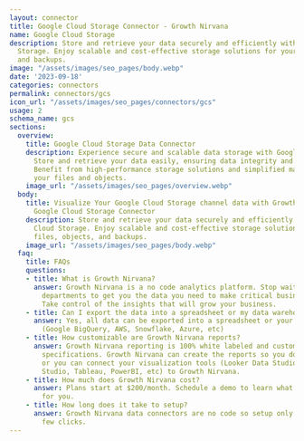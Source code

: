 ```yaml
---
layout: connector
title: Google Cloud Storage Connector - Growth Nirvana
name: Google Cloud Storage
description: Store and retrieve your data securely and efficiently with Google Cloud
  Storage. Enjoy scalable and cost-effective storage solutions for your files, objects,
  and backups.
image: "/assets/images/seo_pages/body.webp"
date: '2023-09-18'
categories: connectors
permalink: connectors/gcs
icon_url: "/assets/images/seo_pages/connectors/gcs"
usage: 2
schema_name: gcs
sections:
  overview:
    title: Google Cloud Storage Data Connector
    description: Experience secure and scalable data storage with Google Cloud Storage.
      Store and retrieve your data easily, ensuring data integrity and durability.
      Benefit from high-performance storage solutions and simplified management of
      your files and objects.
    image_url: "/assets/images/seo_pages/overview.webp"
  body:
    title: Visualize Your Google Cloud Storage channel data with Growth Nirvana's
      Google Cloud Storage Connector
    description: Store and retrieve your data securely and efficiently with Google
      Cloud Storage. Enjoy scalable and cost-effective storage solutions for your
      files, objects, and backups.
    image_url: "/assets/images/seo_pages/body.webp"
  faq:
    title: FAQs
    questions:
    - title: What is Growth Nirvana?
      answer: Growth Nirvana is a no code analytics platform. Stop waiting for other
        departments to get you the data you need to make critical business decisions.
        Take control of the insights that will grow your business.
    - title: Can I export the data into a spreadsheet or my data warehouse?
      answer: Yes, all data can be exported into a spreadsheet or your data warehouse
        (Google BigQuery, AWS, Snowflake, Azure, etc)
    - title: How customizable are Growth Nirvana reports?
      answer: Growth Nirvana reporting is 100% white labeled and customized to your
        specifications. Growth Nirvana can create the reports so you don’t have to
        or you can connect your visualization tools (Looker Data Studio/Google Data
        Studio, Tableau, PowerBI, etc) to Growth Nirvana.
    - title: How much does Growth Nirvana cost?
      answer: Plans start at $200/month. Schedule a demo to learn what plan is best
        for you.
    - title: How long does it take to setup?
      answer: Growth Nirvana data connectors are no code so setup only requires a
        few clicks.
---
```

